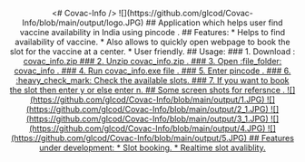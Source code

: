 <p align=center><# Covac-Info />
![](https://github.com/glcod/Covac-Info/blob/main/output/logo.JPG)
## Application which helps user find vaccine availability in India using pincode .
## Features:
*  Helps to find availability of vaccine.
*  Also allows to quickly open webpage to book the slot for the vaccine at a center.
*  User friendly.
## Usage:
### 1. Download : <a href=https://github.com/glcod/Covac-Info/releases/download/v1.0/covac_info.zip>covac_info.zip
### 2. Unzip covac_info.zip .
### 3. Open :file_folder: covac_info  .
### 4. Run covac_info.exe file .
### 5. Enter pincode .
### 6. :heavy_check_mark: Check the available slots.
### 7. If you want to book the slot then enter y or else enter n.
## Some screen shots for refersnce .
![](https://github.com/glcod/Covac-Info/blob/main/output/1.JPG)
![](https://github.com/glcod/Covac-Info/blob/main/output/2_1.JPG)
![](https://github.com/glcod/Covac-Info/blob/main/output/3_1.JPG)
![](https://github.com/glcod/Covac-Info/blob/main/output/4.JPG)
![](https://github.com/glcod/Covac-Info/blob/main/output/5.JPG)
## Features under development:
*  Slot booking.
*  Realtime slot avaliblity.

  

